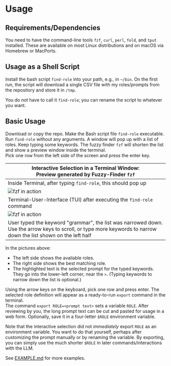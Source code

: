 # Usage

## Requirements/Dependencies

You need to have the command-line tools `fzf`, `curl`, `perl`, `fold`, and `tput` installed. These are available on most Linux distributions and on macOS via Homebrew or MacPorts.

## Usage as a Shell Script

Install the bash script `find-role` into your path, e.g., in `~/bin`. On the first run, the script will download a single CSV file with my roles/prompts from the repository and store it in `/tmp`.

You do not have to call it `find-role`; you can rename the script to whatever you want.

## Basic Usage

Download or copy the repo. Make the Bash script file `find-role` executable.  
Run `find-role` without any arguments. A window will pop up with a list of roles. Keep typing some keywords. The fuzzy finder `fzf` will shorten the list and show a preview window inside the terminal.  
Pick one row from the left side of the screen and press the enter key.

| Interactive Selection in a Terminal Window:   <br>Preview generated by Fuzzy-Finder <code>fzf</code> |
|----------|
|  Inside Terminal, after typing `find-role`, this should pop up  |
| ![fzf in action](img/screenshot-terminal-find-role.png)  |
|  Terminal-User-Interface (TUI) after executing the `find-role` command    |
| ![fzf in action](img/screenshot-terminal-find-role--grammar.png)  |
|  User typed the keyword "grammar", the list was narrowed down. Use the arrow keys to scroll, or type more keywords to narrow down the list shown on the left half |

In the pictures above:

- The left side shows the available roles.
- The right side shows the best matching role.
- The highlighted text is the selected prompt for the typed keywords. They go into the lower-left corner, near the `>`. (Typing keywords to narrow down the list is optional.)

Using the arrow keys on the keyboard, pick one row and press enter. The selected role definition will appear as a ready-to-run `export` command in the terminal.  
The command `export ROLE=<prompt text>` sets a variable `ROLE`. After reviewing by you, the long prompt text can be cut and pasted for usage in a web form. Optionally, save it in a four-letter `$ROLE` environment variable.

Note that the interactive selection did not _immediately_ export `ROLE` as an environment variable. You want to do that yourself, perhaps after customizing the prompt manually or by renaming the variable. By exporting, you can simply use the much shorter `$ROLE` in later commands/interactions with the LLM.

See [EXAMPLE.md](EXAMPLE.md) for more examples.